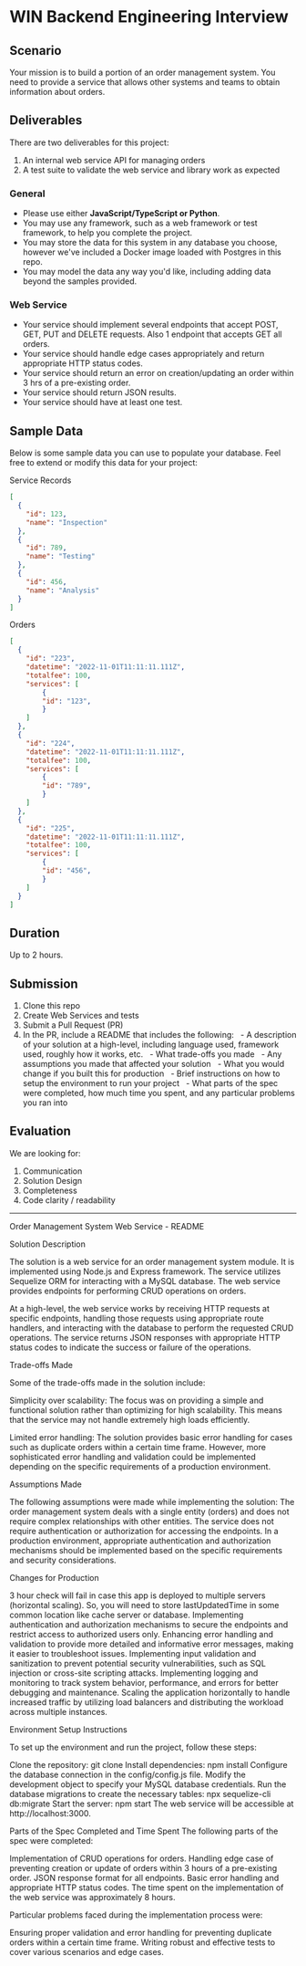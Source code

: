 # WIN Backend Engineering Interview

## Scenario

Your mission is to build a portion of an order management system. You need to provide a service that allows other systems and teams to obtain information about orders.

## Deliverables

There are two deliverables for this project:

1. An internal web service API for managing orders
2. A test suite to validate the web service and library work as expected

### General

- Please use either **JavaScript/TypeScript or Python**.
- You may use any framework, such as a web framework or test framework, to help you complete the project.
- You may store the data for this system in any database you choose, however we've included a Docker image loaded with Postgres in this repo.
- You may model the data any way you'd like, including adding data beyond the samples provided.

### Web Service

- Your service should implement several endpoints that accept POST, GET, PUT and DELETE requests. Also 1 endpoint that accepts GET all orders.
- Your service should handle edge cases appropriately and return appropriate HTTP status codes.
- Your service should return an error on creation/updating an order within 3 hrs of a pre-existing order.
- Your service should return JSON results.
- Your service should have at least one test.

## Sample Data

Below is some sample data you can use to populate your database. Feel free to extend or modify this data for your project:

Service Records

```json
[
  {
    "id": 123,
    "name": "Inspection"
  },
  {
    "id": 789,
    "name": "Testing"
  },
  {
    "id": 456,
    "name": "Analysis"
  }
]
```

Orders

```json
[
  {
    "id": "223",
    "datetime": "2022-11-01T11:11:11.111Z",
    "totalfee": 100,
    "services": [
        {
        "id": "123",
        }
    ]
  },
  {
    "id": "224",
    "datetime": "2022-11-01T11:11:11.111Z",
    "totalfee": 100,
    "services": [
        {
        "id": "789",
        }
    ]
  },
  {
    "id": "225",
    "datetime": "2022-11-01T11:11:11.111Z",
    "totalfee": 100,
    "services": [
        {
        "id": "456",
        }
    ]
  }
]
```

## Duration

Up to 2 hours.

## Submission
1.  Clone this repo
2.  Create Web Services and tests
3.  Submit a Pull Request (PR)
4.  In the PR, include a README that includes the following:
      - A description of your solution at a high-level, including language used, framework used, roughly how it works, etc.
      - What trade-offs you made
      - Any assumptions you made that affected your solution
      - What you would change if you built this for production
      - Brief instructions on how to setup the environment to run your project
      - What parts of the spec were completed, how much time you spent, and any particular problems you ran into

## Evaluation
We are looking for: 
1. Communication
2. Solution Design
3. Completeness
4. Code clarity / readability

--------------------------------------------------------------------------------------------------------------------

Order Management System Web Service - README

Solution Description

The solution is a web service for an order management system module. It is implemented using Node.js and Express framework. The service utilizes Sequelize ORM for interacting with a MySQL database. The web service provides endpoints for performing CRUD operations on orders.

At a high-level, the web service works by receiving HTTP requests at specific endpoints, handling those requests using appropriate route handlers, and interacting with the database to perform the requested CRUD operations. The service returns JSON responses with appropriate HTTP status codes to indicate the success or failure of the operations.

Trade-offs Made

Some of the trade-offs made in the solution include:

Simplicity over scalability: The focus was on providing a simple and functional solution rather than optimizing for high scalability. This means that the service may not handle extremely high loads efficiently.

Limited error handling: The solution provides basic error handling for cases such as duplicate orders within a certain time frame. However, more sophisticated error handling and validation could be implemented depending on the specific requirements of a production environment.


Assumptions Made

The following assumptions were made while implementing the solution:
The order management system deals with a single entity (orders) and does not require complex relationships with other entities.
The service does not require authentication or authorization for accessing the endpoints. In a production environment, appropriate authentication and authorization mechanisms should be implemented based on the specific requirements and security considerations.


Changes for Production

3 hour check will fail in case this app is deployed to multiple servers (horizontal scaling). So, you will need to store lastUpdatedTime in some common location like cache server or database.
Implementing authentication and authorization mechanisms to secure the endpoints and restrict access to authorized users only.
Enhancing error handling and validation to provide more detailed and informative error messages, making it easier to troubleshoot issues.
Implementing input validation and sanitization to prevent potential security vulnerabilities, such as SQL injection or cross-site scripting attacks.
Implementing logging and monitoring to track system behavior, performance, and errors for better debugging and maintenance.
Scaling the application horizontally to handle increased traffic by utilizing load balancers and distributing the workload across multiple instances.


Environment Setup Instructions

To set up the environment and run the project, follow these steps:

Clone the repository: git clone 
Install dependencies: npm install
Configure the database connection in the config/config.js file. Modify the development object to specify your MySQL database credentials.
Run the database migrations to create the necessary tables: npx sequelize-cli db:migrate
Start the server: npm start
The web service will be accessible at http://localhost:3000.

Parts of the Spec Completed and Time Spent
The following parts of the spec were completed:

Implementation of CRUD operations for orders.
Handling edge case of preventing creation or update of orders within 3 hours of a pre-existing order.
JSON response format for all endpoints.
Basic error handling and appropriate HTTP status codes.
The time spent on the implementation of the web service was approximately 8 hours.

Particular problems faced during the implementation process were:

Ensuring proper validation and error handling for preventing duplicate orders within a certain time frame.
Writing robust and effective tests to cover various scenarios and edge cases.